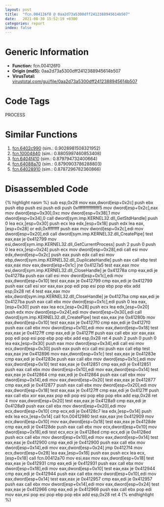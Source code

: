 ```yaml
---
layout: post
title:  "fcn.004126f0 @ 0aa2d73a5300dff2412388945614b507"
date:   2021-08-30 15:52:19 +0300
categories: report
index: false
---
```


# Generic Information
- **Function:** fcn.004126f0
- **Origin (md5):** 0aa2d73a5300dff2412388945614b507
- **VirusTotal:** [virustotal.com/gui/file/0aa2d73a5300dff2412388945614b507][virustotal_ref]

# Code Tags
<span class="tag" id="PROCESS">PROCESS</span>


# Similar Functions

1. [fcn.6402c990][similar_1_ref] (sim.: 0.9028981508321952)
2. [fcn.10004840][similar_2_ref] (sim.: 0.8805997460853408)
3. [fcn.6404f410][similar_3_ref] (sim.: 0.879794732400664)
4. [fcn.64088a70][similar_4_ref] (sim.: 0.8790903786288803)
5. [fcn.64028910][similar_5_ref] (sim.: 0.8787296782360866)


# Disassembled Code

{% highlight nasm %}
sub esp,0x28
mov eax,dword[esp+0x2c]
push ebx
push ebp
push esi
push edi
push 0xfffffffffffffff5
mov dword[esp+0x2c],eax
mov dword[esp+0x30],0xc
mov dword[esp+0x38],1
mov dword[esp+0x34],0
call dword[sym.imp.KERNEL32.dll_GetStdHandle]
push 0
lea ecx,[esp+0x30]
push ecx
lea edx,[esp+0x18]
push edx
lea eax,[esp+0x28]
or edi,0xffffffff
push eax
mov dword[esp+0x2c],edi
mov dword[esp+0x20],edi
call dword[sym.imp.KERNEL32.dll_CreatePipe]
test eax,eax
je 0x412799
mov esi,dword[sym.imp.KERNEL32.dll_GetCurrentProcess]
push 2
push 0
push 0
lea ecx,[esp+0x24]
push ecx
mov dword[esp+0x28],edi
call esi
mov edx,dword[esp+0x2c]
push eax
push edx
call esi
mov ebp,dword[sym.imp.KERNEL32.dll_DuplicateHandle]
push eax
call ebp
test eax,eax
mov eax,dword[esp+0x1c]
jne 0x4127a5
test eax,eax
mov esi,dword[sym.imp.KERNEL32.dll_CloseHandle]
je 0x41278a
cmp eax,edi
je 0x41278a
push eax
call esi
mov dword[esp+0x1c],edi
mov eax,dword[esp+0x10]
test eax,eax
je 0x412799
cmp eax,edi
je 0x412799
push eax
call esi
xor eax,eax
pop edi
pop esi
pop ebp
pop ebx
add esp,0x28
ret 4
test eax,eax
mov ebx,dword[sym.imp.KERNEL32.dll_CloseHandle]
je 0x4127ba
cmp eax,edi
je 0x4127ba
push eax
call ebx
mov dword[esp+0x1c],edi
push 0
lea eax,[esp+0x30]
push eax
lea ecx,[esp+0x28]
push ecx
lea edx,[esp+0x20]
push edx
mov dword[esp+0x24],edi
mov dword[esp+0x30],edi
call dword[sym.imp.KERNEL32.dll_CreatePipe]
test eax,eax
jne 0x41280b
mov eax,dword[esp+0x10]
test eax,eax
je 0x4127f0
cmp eax,edi
je 0x4127f0
push eax
call ebx
mov dword[esp+0x10],edi
mov eax,dword[esp+0x18]
test eax,eax
je 0x4127ff
cmp eax,edi
je 0x4127ff
push eax
call ebx
xor eax,eax
pop edi
pop esi
pop ebp
pop ebx
add esp,0x28
ret 4
push 2
push 0
push 0
lea eax,[esp+0x30]
push eax
mov dword[esp+0x34],edi
call esi
mov ecx,dword[esp+0x30]
push eax
push ecx
call esi
push eax
call ebp
test eax,eax
jne 0x412896
mov eax,dword[esp+0x1c]
test eax,eax
je 0x41283e
cmp eax,edi
je 0x41283e
push eax
call ebx
mov dword[esp+0x1c],edi
mov eax,dword[esp+0x10]
test eax,eax
je 0x412851
cmp eax,edi
je 0x412851
push eax
call ebx
mov dword[esp+0x10],edi
mov eax,dword[esp+0x14]
test eax,eax
je 0x412864
cmp eax,edi
je 0x412864
push eax
call ebx
mov dword[esp+0x14],edi
mov eax,dword[esp+0x20]
test eax,eax
je 0x412877
cmp eax,edi
je 0x412877
push eax
call ebx
mov dword[esp+0x20],edi
mov eax,dword[esp+0x18]
test eax,eax
je 0x4127ff
cmp eax,edi
je 0x4127ff
push eax
call ebx
xor eax,eax
pop edi
pop esi
pop ebp
pop ebx
add esp,0x28
ret 4
mov eax,dword[esp+0x20]
test eax,eax
je 0x4128a9
cmp eax,edi
je 0x4128a9
push eax
call ebx
mov dword[esp+0x20],edi
mov ecx,dword[esp+0x10]
cmp ecx,edi
je 0x4128c7
lea edx,[esp+0x14]
push edx
lea ecx,[esp+0x14]
call fcn.00412980
test eax,eax
jne 0x412909
mov ecx,dword[esp+0x10]
mov eax,dword[esp+0x18]
test eax,eax
je 0x4128de
cmp eax,edi
je 0x4128de
push eax
call ebx
mov ecx,dword[esp+0x10]
mov dword[esp+0x18],edi
test ecx,ecx
je 0x4128ed
cmp ecx,edi
je 0x4128ed
push ecx
call ebx
mov dword[esp+0x10],edi
mov eax,dword[esp+0x14]
test eax,eax
je 0x412900
cmp eax,edi
je 0x412900
push eax
call ebx
mov dword[esp+0x14],edi
mov eax,dword[esp+0x24]
jmp 0x4127f4
mov ecx,dword[esp+0x28]
lea eax,[esp+0x18]
push eax
push ecx
lea ecx,[esp+0x18]
call fcn.00412a70
mov esi,eax
mov eax,dword[esp+0x18]
test eax,eax
je 0x412931
cmp eax,edi
je 0x412931
push eax
call ebx
mov dword[esp+0x18],edi
mov eax,dword[esp+0x10]
test eax,eax
je 0x412944
cmp eax,edi
je 0x412944
push eax
call ebx
mov dword[esp+0x10],edi
mov eax,dword[esp+0x14]
test eax,eax
je 0x412957
cmp eax,edi
je 0x412957
push eax
call ebx
mov dword[esp+0x14],edi
mov eax,dword[esp+0x24]
test eax,eax
je 0x412966
cmp eax,edi
je 0x412966
push eax
call ebx
pop edi
mov eax,esi
pop esi
pop ebp
pop ebx
add esp,0x28
ret 4
{% endhighlight %}


[similar_1_ref]: /report/fcn.6402c990@07e4412910bcf0f5969ef64c44eecb2d
[similar_2_ref]: /report/fcn.10004840@4c3818fdf32d89a09257dbc9d3e142ea
[similar_3_ref]: /report/fcn.6404f410@07e4412910bcf0f5969ef64c44eecb2d
[similar_4_ref]: /report/fcn.64088a70@07e4412910bcf0f5969ef64c44eecb2d
[similar_5_ref]: /report/fcn.64028910@07e4412910bcf0f5969ef64c44eecb2d
[virustotal_ref]: https://www.virustotal.com/gui/file/0aa2d73a5300dff2412388945614b507